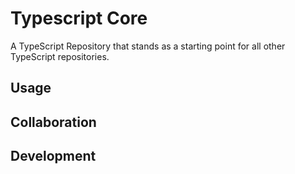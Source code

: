 # Typescript Core
A TypeScript Repository that stands as a starting point for all other TypeScript repositories.


## Usage


## Collaboration


## Development

